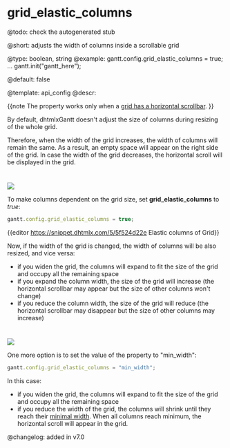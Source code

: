 grid_elastic_columns
=============

@todo:
	check the autogenerated stub


@short: adjusts the width of columns inside a scrollable grid
	

@type: boolean, string
@example:
gantt.config.grid_elastic_columns = true;
...
gantt.init("gantt_here");

@default: false

@template:	api_config
@descr:

{{note The property works only when a [grid has a horizontal scrollbar](desktop/specifying_columns.md#horizontalscrollbar). }}

By default, dhtmlxGantt doesn't adjust the size of columns during resizing of the whole grid. 

Therefore, when the width of the grid increases, the width of columns will remain the same. As a result, an empty space will appear on the right side of the grid. 
In case the width of the grid decreases, the horizontal scroll will be displayed in the grid.

<img style="padding-top:25px;" src="api/elastic_false.png"/>

To make columns dependent on the grid size, set **grid_elastic_columns** to *true*:

~~~js
gantt.config.grid_elastic_columns = true;
~~~

{{editor https://snippet.dhtmlx.com/5/5f524d22e		Elastic columns of Grid}}

Now, if the width of the grid is changed, the width of columns will be also resized, and vice versa:

- if you widen the grid, the columns will expand to fit the size of the grid and occupy all the remaining space
- if you expand the column width, the size of the grid will increase (the horizontal scrollbar may appear but the size of other columns won't change)
- if you reduce the column width, the size of the grid will reduce (the horizontal scrollbar may disappear but the size of other columns may increase)

<img style="padding-top:25px;" src="api/elastic_true.png"/>

One more option is to set the value of the property to "min_width":

~~~js
gantt.config.grid_elastic_columns = "min_width";
~~~

In this case:

- if you widen the grid, the columns will expand to fit the size of the grid and occupy all the remaining space
- if you reduce the width of the grid, the columns will shrink until they reach their [minimal width](desktop/specifying_columns.md#width). When all columns reach minimum, the horizontal scroll will appear in the grid.

@changelog: added in v7.0



